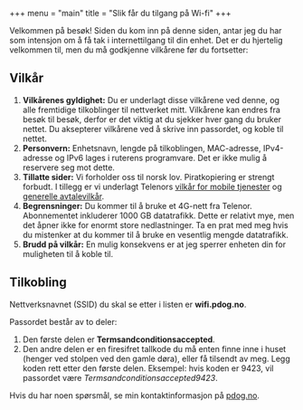 +++
menu = "main"
title = "Slik får du tilgang på Wi-fi"
+++

Velkommen på besøk! Siden du kom inn på denne siden, antar jeg du har som
intensjon om å få tak i internettilgang til din enhet. Det er du hjertelig
velkommen til, men du må godkjenne vilkårene før du fortsetter:

## Vilkår

1. **Vilkårenes gyldighet:** Du er underlagt disse vilkårene ved denne, og
   alle fremtidige tilkoblinger til nettverket mitt. Vilkårene kan endres fra
   besøk til besøk, derfor er det viktig at du sjekker hver gang du bruker
   nettet. Du aksepterer vilkårene ved å skrive inn passordet, og koble til
   nettet.
2. **Personvern:** Enhetsnavn, lengde på tilkoblingen, MAC-adresse,
   IPv4-adresse og IPv6 lages i ruterens programvare. Det er ikke mulig å
   reservere seg mot dette.
3. **Tillatte sider:** Vi forholder oss til norsk lov. Piratkopiering er
   strengt forbudt. I tillegg er vi underlagt Telenors [vilkår for mobile
   tjenester](https://www.telenor.no/privat/vilkar/vilkar-mobile-tjenester.jsp)
   og [generelle
   avtalevilkår](https://www.telenor.no/privat/vilkar/avtalevilkar.jsp).
4. **Begrensninger:** Du kommer til å bruke et 4G-nett fra Telenor.
   Abonnementet inkluderer 1000 GB datatrafikk. Dette er relativt mye, men
   det åpner ikke for enormt store nedlastninger. Ta en prat med meg hvis du
   mistenker at du kommer til å bruke en vesentlig mengde datatrafikk.
5. **Brudd på vilkår:** En mulig konsekvens er at jeg sperrer enheten din for
   muligheten til å koble til.

## Tilkobling

Nettverksnavnet (SSID) du skal se etter i listen er **wifi.pdog.no**.

Passordet består av to deler:

1. Den første delen er **Termsandconditionsaccepted**.
2. Den andre delen er en firesifret tallkode du må enten finne inne i huset
   (henger ved stolpen ved den gamle døra), eller få tilsendt av meg. Legg koden
   rett etter den første delen. Eksempel: hvis koden er 9423, vil passordet være
   _Termsandconditionsaccepted9423_.

Hvis du har noen spørsmål, se min kontaktinformasjon på [pdog.no](https://pdog.no).
